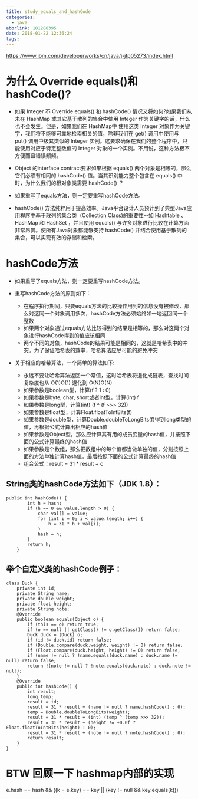 ```yaml
---
title: study_equals_and_hashCode
categories:
  - java
abbrlink: 181208395
date: 2018-01-22 12:36:24
tags:
---
```

https://www.ibm.com/developerworks/cn/java/j-jtp05273/index.html

# 为什么 Override equals()和hashCode()?
- 如果 Integer 不 Override equals() 和 hashCode() 情况又将如何?如果我们从未在 HashMap 或其它基于散列的集合中使用 Integer 作为关键字的话，什么也不会发生。但是，如果我们在 HashMap中 使用这类 Integer 对象作为关键字，我们将不能够可靠地检索相关的值，除非我们在 get() 调用中使用与 put() 调用中极其类似的 Integer 实例。这要求确保在我们的整个程序中，只能使用对应于特定整数值的 Integer 对象的一个实例。不用说，这种方法极不方便而且错误频频。

- Object 的interface contract要求如果根据 equals() 两个对象是相等的，那么它们必须有相同的 hashCode() 值。当其识别能力整个包含在 equals() 中时，为什么我们的根对象类需要 hashCode() ？ 
- 如果重写了equals方法，则一定要重写hashCode方法。
- hashCode() 方法纯粹用于提高效率。Java平台设计人员预计到了典型Java应用程序中基于散列的集合类（Collection Class)的重要性--如 Hashtable 、 HashMap 和 HashSet ，并且使用 equals() 与许多对象进行比较在计算方面非常昂贵。使所有Java对象都能够支持 hashCode() 并结合使用基于散列的集合，可以实现有效的存储和检索。


# hashCode方法
- 如果重写了equals方法，则一定要重写hashCode方法。

- 重写hashCode方法的原则如下：

	+ 在程序执行期间，只要equals方法的比较操作用到的信息没有被修改，那么对这同一个对象调用多次，hashCode方法必须始终如一地返回同一个整数
	+ 如果两个对象通过equals方法比较得到的结果是相等的，那么对这两个对象进行hashCode得到的值应该相同
	+ 两个不同的对象，hashCode的结果可能是相同的，这就是哈希表中的冲突。为了保证哈希表的效率，哈希算法应尽可能的避免冲突
- 关于相应的哈希算法，一个简单的算法如下:

	+ 永远不要让哈希算法返回一个常值，这时哈希表将退化成链表，查找时间复杂度也从 O(1)O(1) 退化到 O(N)O(N)
	+ 如果参数是boolean型，计算(f ? 1 : 0)
	+ 如果参数是byte, char, short或者int型，计算(int) f
	+ 如果参数是long型，计算(int) (f ^ (f >>> 32))
	+ 如果参数是float型，计算Float.floatToIntBits(f)
	+ 如果参数是double型，计算Double.doubleToLongBits(f)得到long类型的值，再根据公式计算出相应的hash值
	+ 如果参数是Object型，那么应计算其有用的成员变量的hash值，并按照下面的公式计算最终的hash值
	+ 如果参数是个数组，那么把数组中的每个值都当做单独的值，分别按照上面的方法单独计算hash值，最后按照下面的公式计算最终的hash值
	+ 组合公式：result = 31 * result + c
    
## String类的hashCode方法如下（JDK 1.8）：
```
public int hashCode() {
        int h = hash;
        if (h == 0 && value.length > 0) {
            char val[] = value;
            for (int i = 0; i < value.length; i++) {
                h = 31 * h + val[i];
            }
            hash = h;
        }
        return h;
    }
```

## 举个自定义类的hashCode例子：
```
class Duck {
    private int id;
    private String name;
    private double weight;
    private float height;
    private String note;
    @Override
    public boolean equals(Object o) {
        if (this == o) return true;
        if (o == null || getClass() != o.getClass()) return false;
        Duck duck = (Duck) o;
        if (id != duck.id) return false;
        if (Double.compare(duck.weight, weight) != 0) return false;
        if (Float.compare(duck.height, height) != 0) return false;
        if (name != null ? !name.equals(duck.name) : duck.name != null) return false;
        return !(note != null ? !note.equals(duck.note) : duck.note != null);
    }
    @Override
    public int hashCode() {
        int result;
        long temp;
        result = id;
        result = 31 * result + (name != null ? name.hashCode() : 0);
        temp = Double.doubleToLongBits(weight);
        result = 31 * result + (int) (temp ^ (temp >>> 32));
        result = 31 * result + (height != +0.0f ? Float.floatToIntBits(height) : 0);
        result = 31 * result + (note != null ? note.hashCode() : 0);
        return result;
    }
}
```

# BTW 回顾一下 hashmap内部的实现
e.hash == hash && ((k = e.key) == key || (key != null && key.equals(k)))